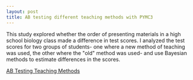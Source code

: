 ```yaml
---
layout: post
title: AB testing different teaching methods with PYMC3
---
```

This study explored whether the order of presenting materials in a high school biology class made a difference in test scores. I analyzed the test scores for two groups of students- one where a new method of teaching was used, the other where the "old" method was used- and use Bayesian methods to estimate differences in the scores.

[AB Testing Teaching Methods]( https://github.com/JoomiK/AB-testing-teaching-methods/blob/master/AB%20Testing%20teaching%20methods.ipynb)

